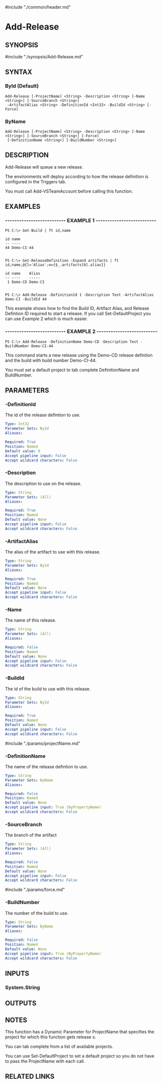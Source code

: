 #include "./common/header.md"

# Add-Release

## SYNOPSIS
#include "./synopsis/Add-Release.md"

## SYNTAX

### ById (Default)
```
Add-Release [-ProjectName] <String> -Description <String> [-Name <String>] [-SourceBranch <String>]
 -ArtifactAlias <String> -DefinitionId <Int32> -BuildId <String> [-Force]
```

### ByName
```
Add-Release [-ProjectName] <String> -Description <String> [-Name <String>] [-SourceBranch <String>] [-Force]
 [-DefinitionName <String>] [-BuildNumber <String>]
```

## DESCRIPTION
Add-Release will queue a new release.

The environments will deploy according to how the release definition is 
configured in the Triggers tab.

You must call Add-VSTeamAccount before calling this function.

## EXAMPLES

### -------------------------- EXAMPLE 1 --------------------------
```
PS C:\> Get-Build | ft id,name

id name
-- ----
44 Demo-CI-44


PS C:\> Get-ReleaseDefinition -Expand artifacts | ft id,name,@{l='Alias';e={$_.artifacts[0].alias}}

id name    Alias
-- ----    -----
 1 Demo-CD Demo-CI


PS C:\> Add-Release -DefinitionId 1 -Description Test -ArtifactAlias Demo-CI -BuildId 44
```

This example shows how to find the Build ID, Artifact Alias, and Release Defintion ID required to start a release. 
If you call Set-DefaultProject you can use Example 2 which is much easier.

### -------------------------- EXAMPLE 2 --------------------------
```
PS C:\> Add-Release -DefinitionName Demo-CD -Description Test -BuildNumber Demo-CI-44
```

This command starts a new release using the Demo-CD release defintion and the build with build number Demo-CI-44.

You must set a default project to tab complete DefinitionName and BuildNumber.

## PARAMETERS

### -DefinitionId
The id of the release defintion to use.

```yaml
Type: Int32
Parameter Sets: ById
Aliases: 

Required: True
Position: Named
Default value: 0
Accept pipeline input: False
Accept wildcard characters: False
```

### -Description
The description to use on the release.

```yaml
Type: String
Parameter Sets: (All)
Aliases: 

Required: True
Position: Named
Default value: None
Accept pipeline input: False
Accept wildcard characters: False
```

### -ArtifactAlias
The alias of the artifact to use with this release.

```yaml
Type: String
Parameter Sets: ById
Aliases: 

Required: True
Position: Named
Default value: None
Accept pipeline input: False
Accept wildcard characters: False
```

### -Name
The name of this release.

```yaml
Type: String
Parameter Sets: (All)
Aliases: 

Required: False
Position: Named
Default value: None
Accept pipeline input: False
Accept wildcard characters: False
```

### -BuildId
The id of the build to use with this release.

```yaml
Type: String
Parameter Sets: ById
Aliases: 

Required: True
Position: Named
Default value: None
Accept pipeline input: False
Accept wildcard characters: False
```

#include "./params/projectName.md"

### -DefinitionName
The name of the release defintion to use.

```yaml
Type: String
Parameter Sets: ByName
Aliases: 

Required: False
Position: Named
Default value: None
Accept pipeline input: True (ByPropertyName)
Accept wildcard characters: False
```

### -SourceBranch
The branch of the artifact

```yaml
Type: String
Parameter Sets: (All)
Aliases: 

Required: False
Position: Named
Default value: None
Accept pipeline input: False
Accept wildcard characters: False
```

#include "./params/force.md"

### -BuildNumber
The number of the build to use.

```yaml
Type: String
Parameter Sets: ByName
Aliases: 

Required: False
Position: Named
Default value: None
Accept pipeline input: True (ByPropertyName)
Accept wildcard characters: False
```

## INPUTS

### System.String

## OUTPUTS

## NOTES
This function has a Dynamic Parameter for ProjectName that specifies the
project for which this function gets release s.

You can tab complete from a list of available projects.

You can use Set-DefaultProject to set a default project so you do not have
to pass the ProjectName with each call.

## RELATED LINKS

